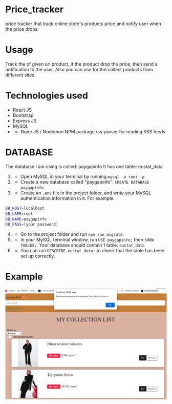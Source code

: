 # Price_tracker
price tracker that track online store's products price and notify user when the price drops

# Usage
Track the of given url product, if the product drop the price, then send a notification to the user.
Also you can use for the collect products from different sites

# Technologies used
- React JS
- Bootstrap
- Express JS
- MySQL
- - Node JS / Nodemon
NPM package rss-parser for reading RSS feeds

# DATABASE

The database I am using is called: paygapinfo
It has one table: eustat_data

1. - Open MySQL in your terminal by running `mysql -u root -p`

2. - Create a new database called "paygapinfo": `CREATE DATABASE paygapinfo`

3. - Create an `.env` file in the project folder, and write your MySQL authentication information in it. For example:
```bash
DB_HOST=localhost
DB_USER=root
DB_NAME=paygapinfo
DB_PASS=(your password)
```
4. - Go to the project folder and run `npm run migrate`.

5. - In your MySQL terminal window, run `USE paygapinfo;` then `SHOW TABLES;`. Your database should contain 1 table: `eustat_data`

6. - You can run `DESCRIBE eustat_data;` to check that the table has been set up correctly.

# Example

![alt text](./App_look.png "app_main_page")
